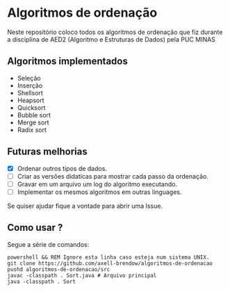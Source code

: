 # Algoritmos de ordenação
Neste repositório coloco todos os algoritmos de ordenação que fiz durante a disciplina de AED2 (Algoritmo e Estruturas de Dados) pela PUC MINAS

## Algoritmos implementados
- Seleção
- Inserção
- Shellsort
- Heapsort
- Quicksort
- Bubble sort
- Merge sort
- Radix sort

## Futuras melhorias
- [x] Ordenar outros tipos de dados.
- [ ] Criar as versões didatícas para mostrar cada passo da ordenação.
- [ ] Gravar em um arquivo um log do algoritmo executando.
- [ ] Implementar os mesmos algoritmos em outras linguages.

Se quiser ajudar fique a vontade para abrir uma Issue.

## Como usar ?

Segue a série de comandos:

```shell script
powershell && REM Ignore esta linha caso esteja num sistema UNIX.
git clone https://github.com/axell-brendow/algoritmos-de-ordenacao
pushd algoritmos-de-ordenacao/src
javac -classpath . Sort.java # Arquivo principal
java -classpath . Sort

```

